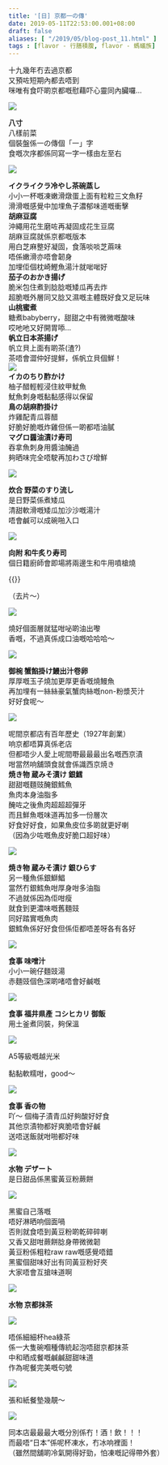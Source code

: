 ```yaml
---
title: '[日] 京都一の傳'
date: 2019-05-11T22:53:00.001+08:00
draft: false
aliases: [ "/2019/05/blog-post_11.html" ]
tags : [flavor - 行膳積腹, flavor - 螞蟻族]
---
```


十九幾年冇去過京都  
又預咗短期內都去唔到  
咪唯有食吓啲京都嘅慰藉吓心靈同內臟囉…  

![](https://3.bp.blogspot.com/-3dC-N6vsetY/XNZgdjWwQ_I/AAAAAAAAI4M/2kkyeBvzU1sQoMvrHGXqCs3i7ddbsN0YACLcBGAs/s640/IMG_20190510_200923.jpg)

**八寸**  
八樣前菜  
個裝盤係一の傳個「一」字  
食嘅次序都係同寫一字一樣由左至右  

![](https://1.bp.blogspot.com/-D-V_AVhzUSo/XNZgnAbHQlI/AAAAAAAAI4U/wbTARwxsbE0_ZkjGEZFSrGK-OAJx8IM5wCLcBGAs/s640/IMG_20190510_200928.jpg)

**イクライクラ冷やし茶碗蒸し**  
小小一杯嘅凍嫩滑燉蛋上面有粒粒三文魚籽  
滑滑嘅感覺中加埋魚子濃郁味道嘅衝擊  
**胡麻豆腐**  
沖繩用花生磨咗再凝固成花生豆腐  
胡麻豆腐就係京都嘅版本  
用白芝麻整好凝固，食落啖啖芝蔴味  
唔係嫩滑亦唔會韌身  
加埋佢個枕崎鰹魚湯汁就啱啱好  
**茄子のおかき揚げ**  
脆米包住煮到腍腍嘅矮瓜再去炸  
超脆嘅外層同又腍又濕嘅主體既好食又足玩味  
**山桃蜜煮**  
糖煮babyberry，甜甜之中有微微嘅酸味  
哎吔吔又好開胃㖭…  
**帆立日本茶揚げ**  
帆立貝上面有啲茶(渣?)  
茶唔會澀仲好提鮮，係帆立貝個鮮！  
![](https://4.bp.blogspot.com/-Xp0sepi5Rbc/XNZguGbfqiI/AAAAAAAAI4Y/wUC-XvLqgO4XJpU0bbOSWqTjaHJ8MrzRQCLcBGAs/s640/IMG_20190510_200931.jpg)  
**イカのちり酢かけ**  
柚子醋輕輕浸住紋甲魷魚  
魷魚刺身嘅黏黏感得以保留  
**鳥の胡麻酢掛け**  
炸雞配青瓜蓉醋  
好脆好脆嘅炸雞但係一啲都唔油膩  
**マグロ醤油漬け寿司**  
吞拿魚刺身用醬油醃過  
夠晒味完全唔駛再加わさび增鮮  

![](https://1.bp.blogspot.com/-anqrMwu7ZWA/XNZg2-zGV6I/AAAAAAAAI4c/A810wd1WH1EnAU22ggom39_JPCkWISEdQCLcBGAs/s640/IMG_20190510_202421.jpg)

**炊合 野菜のすり流し**  
是日野菜係煮矮瓜  
清甜軟滑嘅矮瓜加沙沙嘅湯汁  
唔會鹹可以成碗啪入口  

![](https://2.bp.blogspot.com/--qoVFgQDUhw/XNZhDCQk-sI/AAAAAAAAI4o/j6XbWEXulnUvgdHoBKSVfGiDyaaZQKc-QCLcBGAs/s640/IMG_20190510_203126.jpg)

**向附 和牛炙り寿司**  
個日籍廚師會即場將兩邊生和牛用噴槍燒  

{{<youtube V1KxrQS4cYw>}}

（去片～）  

![](https://4.bp.blogspot.com/-nhfmdPRsOV4/XNZhTLvOpsI/AAAAAAAAI4w/-QL_qJXkMJcwQ5CGDQSvVp672m7P0wq9ACLcBGAs/s640/IMG_20190510_203230.jpg)

燒好個面層就猛咁咇啲油出嚟  
香嘅，不過真係成口油嘅哈哈哈～  

![](https://4.bp.blogspot.com/-Z2RHx_nQ_k4/XNZhkntabFI/AAAAAAAAI48/dbJ4XeNWD5we_RM-IC16b4UpehYba_towCLcBGAs/s640/IMG_20190511_134516.jpg)

**御椀 蟹餡掛け鰻出汁卷卵**  
厚厚嘅玉子燒加更厚更香嘅燒鰻魚  
再加埋有一絲絲豪氣蟹肉絲嘅non-粉漿芡汁  
好好食呢～  

![](https://1.bp.blogspot.com/-Pm8SXoJ_2E8/XNZhswOQwFI/AAAAAAAAI5A/FVK-vFVJHGgfSA1boOBJNwqCdmFQpGuZwCLcBGAs/s640/IMG_20190510_204915.jpg)

呢間京都店有百年歷史（1927年創業）  
响京都唔算真係老店  
但都唔少人愛上呢間嘢最最最出名嘅西京漬  
咁當然响舖頭食就會係識西京焼き  
**焼き物 蔵みそ漬け 銀鱈**  
甜甜嘅麵豉醃銀鱈魚  
魚肉本身油脂多  
醃咗之後魚肉超超超彈牙  
而且鮮魚嘅味道再加多一份層次  
好食好好食，如果魚皮位多啲就更好喇  
（因為少咗嘅魚皮好脆口超好味）  

![](https://2.bp.blogspot.com/-Q4I-d9HKxNk/XNZh0hYADeI/AAAAAAAAI5I/o8Z2ypRCvkorA2HU7OEwvbFCfi4WCIl0QCLcBGAs/s640/IMG_20190511_134530.jpg)

**焼き物 蔵みそ漬け 銀ひらす**  
另一種魚係銀鰤鯧  
當然冇銀鱈魚咁厚身咁多油脂  
不過就係因為佢咁瘦  
就食到更濃味嘅舊麵豉  
同好踏實嘅魚肉  
銀鱈魚係好好食但係佢都唔差呀各有各好  

![](https://2.bp.blogspot.com/-voGT-7ypQ1A/XNZiFVedU-I/AAAAAAAAI5g/qVAH8BgZqp8JkrSVLyIzrF9JDpVla-_QQCLcBGAs/s640/IMG_20190510_205040.jpg)

**食事 味噌汁**  
小小一碗仔麵豉湯  
赤麵豉個色深啲啫唔會好鹹嘅  

![](https://4.bp.blogspot.com/-2Cf_VER1t5U/XNZh-GLK08I/AAAAAAAAI5Y/4GhTx-XfM98s7sAjVAY7-gTMKE_2lF0RwCLcBGAs/s640/IMG_20190510_205010.jpg)

**食事 福井県產 コシヒカリ 御飯**  
用土釜煮同裝，夠保溫  

![](https://2.bp.blogspot.com/-NkqtSkweZqQ/XNZiLD3M0XI/AAAAAAAAI5k/fU4aaXt4Lu8sWZHxVUHpHv1aXcHuag_8wCLcBGAs/s640/IMG_20190510_205046.jpg)

A5等級嘅越光米  

黏黏軟糯咁，good～  

![](https://4.bp.blogspot.com/-LuAi1lGpSLQ/XNbhywGi7oI/AAAAAAAAI7Q/_I2HfFr-HcgOhfNBgYXMuSPbg5gNvdONQCLcBGAs/s640/IMG_20190510_205016.jpg)

**食事 香の物**  
吖～ 個梅子漬青瓜好夠酸好好食  
其他京漬物都好爽脆唔會好鹹  
送唔送飯就咁啪都好味  

![](https://2.bp.blogspot.com/-2XS8Ry7SJiA/XNZiqwgrV2I/AAAAAAAAI6E/ipZaPBymHYcTyQn8gDI2kjC7rzlfql6OgCLcBGAs/s640/IMG_20190511_135000.jpg)

**水物 デザート**  
是日甜品係黑蜜黃豆粉蕨餅  

![](https://3.bp.blogspot.com/-UAIA3F30Drc/XNZiw5e8PsI/AAAAAAAAI6M/vhdyNwwHvZ4Z89kJa6Jd2RyGniWqPpLMwCLcBGAs/s640/IMG_20190510_212003.jpg)

黑蜜自己落嘅  
唔好淋晒响個面喎  
否則就食唔到黃豆粉啲乾碎碎喇  
又香又甜咁蕨餅腍身帶微微韌  
黃豆粉係粗粒raw raw嘅感覺唔錯  
黑蜜個甜味好出有同黃豆粉好夾  
大家唔會互搶味道啊  

![](https://4.bp.blogspot.com/-i1v6N7_2ySs/XNZi5ACMkcI/AAAAAAAAI6Q/y7qCSryaS-scUEA-9M9oOWNwPHLkSKkWwCLcBGAs/s640/IMG_20190510_211929.jpg)

**水物 京都抹茶**  

![](https://3.bp.blogspot.com/-fUF6UaoUGXs/XNZjFFaUOXI/AAAAAAAAI6Y/loIFBhF3TH4_p7GTbvTlP5aaLE8GMBDVQCLcBGAs/s640/IMG_20190510_211938.jpg)

唔係細細杯hea綠茶  
係一大隻碗嗰種傳統起泡唔甜京都抹茶  
中和晒成餐嘅鹹鹹甜甜味道  
作為呢餐完美嘅句號  

![](https://1.bp.blogspot.com/-1GnulWP5-pg/XNZjNtWTZmI/AAAAAAAAI6g/B5h_oIC-xfkbaxXiQEX6sALbI23GELGwgCLcBGAs/s640/IMG_20190510_202301.jpg)

張和紙餐墊幾靚～  

![](https://1.bp.blogspot.com/-HH37nDMEvsE/XNZjVy2aPYI/AAAAAAAAI6o/sqq1hgqGDiEQA2vUD5RcGyXs3rUkWzUvgCLcBGAs/s640/IMG_20190510_200702.jpg)

同本店最最最大嘅分別係冇！酒！飲！！！  
而最唔“日本”係呢杯凍水，冇冰响裡面！  
（雖然間舖啲冷氣開得好勁，怕凍嘅記得帶外套）